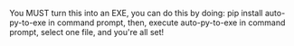 You MUST turn this into an EXE, you can do this by doing: pip install auto-py-to-exe in command prompt, 
then, execute auto-py-to-exe in command prompt, select one file, and you're all set!
